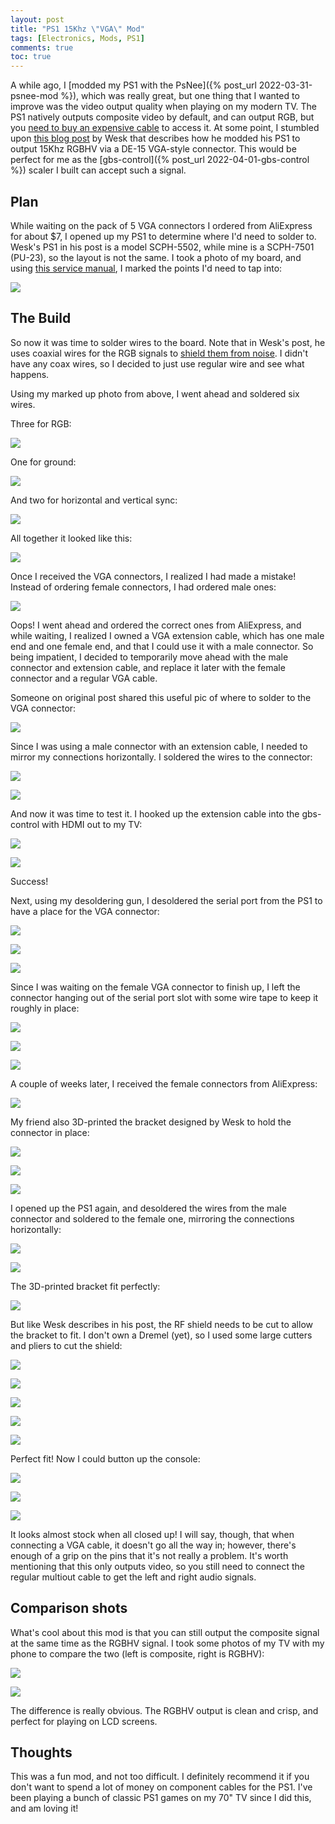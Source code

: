 ```yaml
---
layout: post
title: "PS1 15Khz \"VGA\" Mod"
tags: [Electronics, Mods, PS1]
comments: true
toc: true
---
```

A while ago, I [modded my PS1 with the PsNee]({% post_url 2022-03-31-psnee-mod %}), which was really great, but one thing that I wanted to improve was the video output quality when playing on my modern TV. The PS1 natively outputs composite video by default, and can output RGB, but you [need to buy an expensive cable](https://www.retrorgb.com/playstation1.html) to access it. At some point, I stumbled upon [this blog post](https://bitbuilt.net/forums/index.php?threads/ps1-native-vga-mod-15khz.4118/) by Wesk that describes how he modded his PS1 to output 15Khz RGBHV via a DE-15 VGA-style connector. This would be perfect for me as the [gbs-control]({% post_url 2022-04-01-gbs-control %}) scaler I built can accept such a signal.

## Plan

While waiting on the pack of 5 VGA connectors I ordered from AliExpress for about $7, I opened up my PS1 to determine where I'd need to solder to. Wesk's PS1 in his post is a model SCPH-5502, while mine is a SCPH-7501 (PU-23), so the layout is not the same. I took a photo of my board, and using [this service manual](https://www.manualslib.com/manual/448343/Playstation-Scph-7501-Game-Console.html?page=1), I marked the points I'd need to tap into:

![](/assets/images/ps1-vga-mod/PS1_VGA_mod.jpg)

## The Build

So now it was time to solder wires to the board. Note that in Wesk's post, he uses coaxial wires for the RGB signals to [shield them from noise](https://bitbuilt.net/forums/index.php?threads/ps1-native-vga-mod-15khz.4118/page-2#post-51800). I didn't have any coax wires, so I decided to just use regular wire and see what happens.

Using my marked up photo from above, I went ahead and soldered six wires.

Three for RGB:

![](/assets/images/ps1-vga-mod/IMG_4848.jpg)

One for ground:

![](/assets/images/ps1-vga-mod/IMG_4849.jpg)

And two for horizontal and vertical sync:

![](/assets/images/ps1-vga-mod/IMG_4846.jpg)

All together it looked like this:

![](/assets/images/ps1-vga-mod/IMG_4845.jpg)

Once I received the VGA connectors, I realized I had made a mistake! Instead of ordering female connectors, I had ordered male ones:

![](/assets/images/ps1-vga-mod/IMG_5226.jpg)

Oops! I went ahead and ordered the correct ones from AliExpress, and while waiting, I realized I owned a VGA extension cable, which has one male end and one female end, and that I could use it with a male connector. So being impatient, I decided to temporarily move ahead with the male connector and extension cable, and replace it later with the female connector and a regular VGA cable.

Someone on original post shared this useful pic of where to solder to the VGA connector:

![](/assets/images/ps1-vga-mod/vga_port.jpg)

Since I was using a male connector with an extension cable, I needed to mirror my connections horizontally. I soldered the wires to the connector:

![](/assets/images/ps1-vga-mod/IMG_4851.jpg)

![](/assets/images/ps1-vga-mod/IMG_4850.jpg)

And now it was time to test it. I hooked up the extension cable into the gbs-control with HDMI out to my TV:

![](/assets/images/ps1-vga-mod/IMG_4853.jpg)

![](/assets/images/ps1-vga-mod/IMG_4852.jpg)

Success!

Next, using my desoldering gun, I desoldered the serial port from the PS1 to have a place for the VGA connector:

![](/assets/images/ps1-vga-mod/IMG_4864.jpg)

![](/assets/images/ps1-vga-mod/IMG_4866.jpg)

![](/assets/images/ps1-vga-mod/IMG_4867.jpg)

Since I was waiting on the female VGA connector to finish up, I left the connector hanging out of the serial port slot with some wire tape to keep it roughly in place:

![](/assets/images/ps1-vga-mod/IMG_4869.jpg)

![](/assets/images/ps1-vga-mod/IMG_4872.jpg)

![](/assets/images/ps1-vga-mod/IMG_4873.jpg)

A couple of weeks later, I received the female connectors from AliExpress:

![](/assets/images/ps1-vga-mod/IMG_5227.jpg)

My friend also 3D-printed the bracket designed by Wesk to hold the connector in place:

![](/assets/images/ps1-vga-mod/IMG_5182.jpg)

![](/assets/images/ps1-vga-mod/IMG_5183.jpg)

![](/assets/images/ps1-vga-mod/IMG_5184.jpg)

I opened up the PS1 again, and desoldered the wires from the male connector and soldered to the female one, mirroring the connections horizontally:

![](/assets/images/ps1-vga-mod/IMG_5188.jpg)

![](/assets/images/ps1-vga-mod/IMG_5191.jpg)

The 3D-printed bracket fit perfectly:

![](/assets/images/ps1-vga-mod/IMG_5195.jpg)

But like Wesk describes in his post, the RF shield needs to be cut to allow the bracket to fit. I don't own a Dremel (yet), so I used some large cutters and pliers to cut the shield:

![](/assets/images/ps1-vga-mod/IMG_5198.jpg)

![](/assets/images/ps1-vga-mod/IMG_5200.jpg)

![](/assets/images/ps1-vga-mod/IMG_5202.jpg)

![](/assets/images/ps1-vga-mod/IMG_5204.jpg)

![](/assets/images/ps1-vga-mod/IMG_5205.jpg)

Perfect fit! Now I could button up the console:

![](/assets/images/ps1-vga-mod/IMG_5207.jpg)

![](/assets/images/ps1-vga-mod/IMG_5209.jpg)

![](/assets/images/ps1-vga-mod/IMG_5210.jpg)

It looks almost stock when all closed up! I will say, though, that when connecting a VGA cable, it doesn't go all the way in; however, there's enough of a grip on the pins that it's not really a problem. It's worth mentioning that this only outputs video, so you still need to connect the regular multiout cable to get the left and right audio signals.

## Comparison shots

What's cool about this mod is that you can still output the composite signal at the same time as the RGBHV signal. I took some photos of my TV with my phone to compare the two (left is composite, right is RGBHV):

![](/assets/images/ps1-vga-mod/comparison_1.jpg)

![](/assets/images/ps1-vga-mod/comparison_2.jpg)

The difference is really obvious. The RGBHV output is clean and crisp, and perfect for playing on LCD screens.

## Thoughts

This was a fun mod, and not too difficult. I definitely recommend it if you don't want to spend a lot of money on component cables for the PS1. I've been playing a bunch of classic PS1 games on my 70" TV since I did this, and am loving it!
